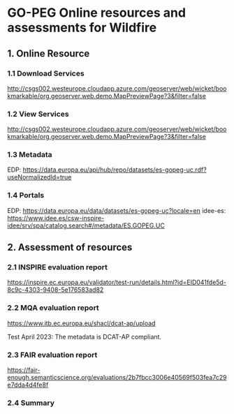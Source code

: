 # GO-PEG Online resources and assessments for Wildfire

## 1. Online Resource
### 1.1 Download Services
<http://csgs002.westeurope.cloudapp.azure.com/geoserver/web/wicket/bookmarkable/org.geoserver.web.demo.MapPreviewPage?3&filter=false>
### 1.2 View Services
<http://csgs002.westeurope.cloudapp.azure.com/geoserver/web/wicket/bookmarkable/org.geoserver.web.demo.MapPreviewPage?3&filter=false>
### 1.3 Metadata
EDP:
<https://data.europa.eu/api/hub/repo/datasets/es-gopeg-uc.rdf?useNormalizedld=true>
### 1.4 Portals
EDP:
<https://data.europa.eu/data/datasets/es-gopeg-uc?locale=en>
idee-es:
<https://www.idee.es/csw-inspire-idee/srv/spa/catalog.search#/metadata/ES.GOPEG.UC>
## 2. Assessment of resources
### 2.1 INSPIRE evaluation report
<https://inspire.ec.europa.eu/validator/test-run/details.html?id=EID041fde5d-8c9c-4303-9408-5e176583ad82>
### 2.2 MQA evaluation report
https://www.itb.ec.europa.eu/shacl/dcat-ap/upload

Test April 2023: The metadata is DCAT-AP compliant.
### 2.3 FAIR evaluation report
<https://fair-enough.semanticscience.org/evaluations/2b7fbcc3006e40569f503fea7c29e7dda4d4fe8f>
### 2.4 Summary

